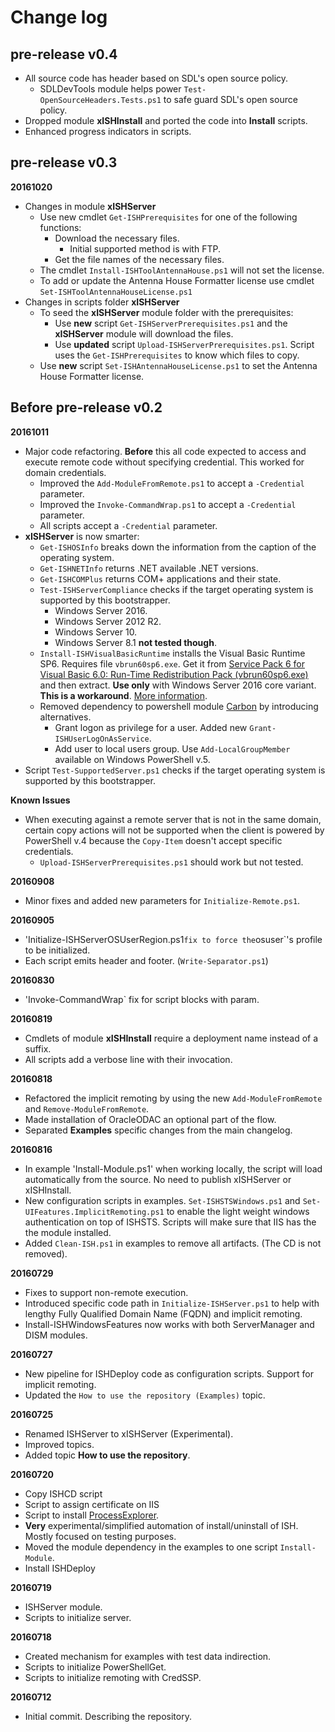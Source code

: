 # Change log

## pre-release v0.4

- All source code has header based on SDL's open source policy.
  - SDLDevTools module helps power `Test-OpenSourceHeaders.Tests.ps1` to safe guard SDL's open source policy.
- Dropped module **xISHInstall** and ported the code into **Install** scripts.    
- Enhanced progress indicators in scripts.

## pre-release v0.3

**20161020**

- Changes in module **xISHServer**
  - Use new cmdlet `Get-ISHPrerequisites` for one of the following functions: 
    - Download the necessary files.
      - Initial supported method is with FTP.
    - Get the file names of the necessary files.
  - The cmdlet `Install-ISHToolAntennaHouse.ps1` will not set the license.
  - To add or update the Antenna House Formatter license use cmdlet `Set-ISHToolAntennaHouseLicense.ps1`
- Changes in scripts folder **xISHServer**
  - To seed the **xISHServer** module folder with the prerequisites:
    - Use **new** script `Get-ISHServerPrerequisites.ps1` and the **xISHServer** module will download the files. 
    - Use **updated** script `Upload-ISHServerPrerequisites.ps1`. Script uses the `Get-ISHPrerequisites` to know which files to copy.
  - Use **new** script `Set-ISHAntennaHouseLicense.ps1` to set the Antenna House Formatter license. 
  
## Before pre-release v0.2

**20161011**

- Major code refactoring. **Before** this all code expected to access and execute remote code without specifying credential. This worked for domain credentials. 
  - Improved the `Add-ModuleFromRemote.ps1` to accept a `-Credential` parameter. 
  - Improved the `Invoke-CommandWrap.ps1` to accept a `-Credential` parameter. 
  - All scripts accept a `-Credential` parameter.
- **xISHServer** is now smarter:
  - `Get-ISHOSInfo` breaks down the information from the caption of the operating system.
  - `Get-ISHNETInfo` returns .NET available .NET versions.
  - `Get-ISHCOMPlus` returns COM+ applications and their state.
  - `Test-ISHServerCompliance` checks if the target operating system is supported by this bootstrapper.
    - Windows Server 2016.
    - Windows Server 2012 R2.
    - Windows Server 10.
    - Windows Server 8.1 **not tested though**.
  - `Install-ISHVisualBasicRuntime` installs the Visual Basic Runtime SP6. Requires file `vbrun60sp6.exe`. Get it from [Service Pack 6 for Visual Basic 6.0: Run-Time Redistribution Pack (vbrun60sp6.exe)](https://www.microsoft.com/en-us/download/details.aspx?id=24417) and then extract. **Use only** with Windows Server 2016 core variant. **This is a workaround**. [More information](https://social.technet.microsoft.com/Forums/windowsserver/en-US/9b0f8911-07f4-420f-9e48-d31915f91528/msvbvm60dll-missing-in-core?forum=winservercore).    
  - Removed dependency to powershell module [Carbon](https://www.powershellgallery.com/packages/Carbon/2.3.0) by introducing alternatives.
    - Grant logon as privilege for a user. Added new `Grant-ISHUserLogOnAsService`.
    - Add user to local users group. Use `Add-LocalGroupMember` available on Windows PowerShell v.5.
- Script `Test-SupportedServer.ps1` checks if the target operating system is supported by this bootstrapper.

**Known Issues**

- When executing against a remote server that is not in the same domain, certain copy actions will not be supported when the client is powered by PowerShell v.4 because the `Copy-Item` doesn't accept specific credentials. 
  - `Upload-ISHServerPrerequisites.ps1` should work but not tested.

**20160908**

- Minor fixes and added new parameters for `Initialize-Remote.ps1`.

**20160905**

- 'Initialize-ISHServerOSUserRegion.ps1` fix to force the `osuser`'s profile to be initialized.
- Each script emits header and footer. (`Write-Separator.ps1`)

**20160830**

- 'Invoke-CommandWrap` fix for script blocks with param.

**20160819**

- Cmdlets of module **xISHInstall** require a deployment name instead of a suffix.
- All scripts add a verbose line with their invocation.

**20160818**

- Refactored the implicit remoting by using the new `Add-ModuleFromRemote` and `Remove-ModuleFromRemote`.
- Made installation of OracleODAC an optional part of the flow.
- Separated **Examples** specific changes from the main changelog.  

**20160816**

- In example 'Install-Module.ps1' when working locally, the script will load automatically from the source. No need to publish xISHServer or xISHInstall.
- New configuration scripts in examples. `Set-ISHSTSWindows.ps1` and `Set-UIFeatures.ImplicitRemoting.ps1` to enable the light weight windows authentication on top of ISHSTS. Scripts will make sure that IIS has the the module installed.
- Added `Clean-ISH.ps1` in examples to remove all artifacts. (The CD is not removed).

**20160729**

- Fixes to support non-remote execution.
- Introduced specific code path in `Initialize-ISHServer.ps1` to help with lengthy Fully Qualified Domain Name (FQDN) and implicit remoting.
- Install-ISHWindowsFeatures now works with both ServerManager and DISM modules. 

**20160727**

- New pipeline for ISHDeploy code as configuration scripts. Support for implicit remoting.
- Updated the `How to use the repository (Examples)` topic.

**20160725**

- Renamed ISHServer to xISHServer (Experimental).
- Improved topics.
- Added topic **How to use the repository**.

**20160720**

- Copy ISHCD script
- Script to assign certificate on IIS
- Script to install [ProcessExplorer](https://technet.microsoft.com/en-us/sysinternals/processexplorer.aspx).
- **Very** experimental/simplified automation of install/uninstall of ISH. Mostly focused on testing purposes.
- Moved the module dependency in the examples to one script `Install-Module`.
- Install ISHDeploy

**20160719**

- ISHServer module.
- Scripts to initialize server.

**20160718**

- Created mechanism for examples with test data indirection.
- Scripts to initialize PowerShellGet.
- Scripts to initialize remoting with CredSSP.

**20160712**

- Initial commit. Describing the repository.